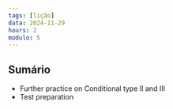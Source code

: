 ```yaml
---
tags: [lição]
data: 2024-11-29
hours: 2
modulo: 5
---
```


## Sumário
- Further practice on Conditional type II and III
- Test preparation